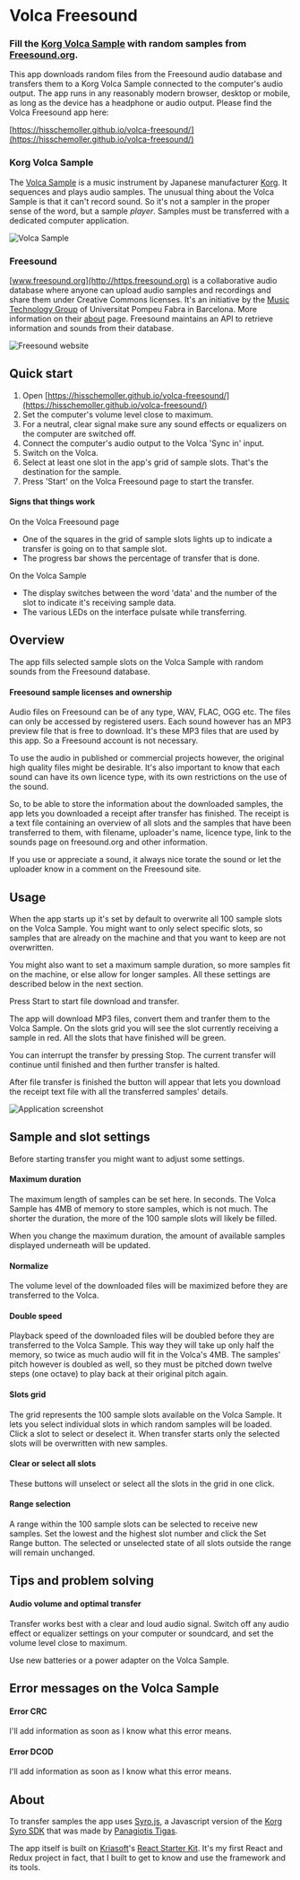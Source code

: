 # Volca Freesound

### Fill the [Korg Volca Sample](http://www.korg.com/us/products/dj/volca_sample/) with random samples from [Freesound.org](https://freesound.org/).

This app downloads random files from the Freesound audio database and transfers them to a Korg Volca Sample connected to the computer's audio output. The app runs in any reasonably modern browser, desktop or mobile, as long as the device has a headphone or audio output. Please find the Volca Freesound app here:

[https://hisschemoller.github.io/volca-freesound/](https://hisschemoller.github.io/volca-freesound/)

### Korg Volca Sample

The [Volca Sample](http://www.korg.com/us/products/dj/volca_sample/) is a music instrument by Japanese manufacturer [Korg](http://www.korg.com/us/). It sequences and plays audio samples. The unusual thing about the Volca Sample is that it can't record sound. So it's not a sampler in the proper sense of the word, but a sample _player_. Samples must be transferred with a dedicated computer application.

![Volca Sample](public/img/volca_sample.png?raw=true 'Volca Sample')

### Freesound

[www.freesound.org](http://https.freesound.org) is a collaborative audio database where anyone can upload audio samples and recordings and share them under Creative Commons licenses. It's an initiative by the [Music Technology Group](https://www.upf.edu/web/mtg) of Universitat Pompeu Fabra in Barcelona. More information on their [about](https://freesound.org/help/about/) page. Freesound maintains an API to retrieve information and sounds from their database.

![Freesound website](public/img/freesound_screen.png?raw=true 'Freesound website')

## Quick start

1.  Open [https://hisschemoller.github.io/volca-freesound/](https://hisschemoller.github.io/volca-freesound/)
2.  Set the computer's volume level close to maximum.
3.  For a neutral, clear signal make sure any sound effects or equalizers on the computer are switched off.
4.  Connect the computer's audio output to the Volca 'Sync in' input.
5.  Switch on the Volca.
6.  Select at least one slot in the app's grid of sample slots. That's the destination for the sample.
7.  Press 'Start' on the Volca Freesound page to start the transfer.

#### Signs that things work

On the Volca Freesound page

* One of the squares in the grid of sample slots lights up to indicate a transfer is going on to that sample slot.
* The progress bar shows the percentage of transfer that is done.

On the Volca Sample

* The display switches between the word 'data' and the number of the slot to indicate it's receiving sample data.
* The various LEDs on the interface pulsate while transferring.

## Overview

The app fills selected sample slots on the Volca Sample with random sounds from the Freesound database.

#### Freesound sample licenses and ownership

Audio files on Freesound can be of any type, WAV, FLAC, OGG etc. The files can only be accessed by registered users. Each sound however has an MP3 preview file that is free to download. It's these MP3 files that are used by this app. So a Freesound account is not necessary.

To use the audio in published or commercial projects however, the original high quality files might be desirable. It's also important to know that each sound can have its own licence type, with its own restrictions on the use of the sound.

So, to be able to store the information about the downloaded samples, the app lets you downloaded a receipt after transfer has finished. The receipt is a text file containing an overview of all slots and the samples that have been transferred to them, with filename, uploader's name, licence type, link to the sounds page on freesound.org and other information.

If you use or appreciate a sound, it always nice torate the sound or let the uploader know in a comment on the Freesound site.

## Usage

When the app starts up it's set by default to overwrite all 100 sample slots on the Volca Sample. You might want to only select specific slots, so samples that are already on the machine and that you want to keep are not overwritten.

You might also want to set a maximum sample duration, so more samples fit on the machine, or else allow for longer samples. All these settings are described below in the next section.

Press Start to start file download and transfer.

The app will download MP3 files, convert them and tranfer them to the Volca Sample. On the slots grid you will see the slot currently receiving a sample in red. All the slots that have finished will be green.

You can interrupt the transfer by pressing Stop. The current transfer will continue until finished and then further transfer is halted.

After file transfer is finished the button will appear that lets you download the receipt text file with all the transferred samples' details.

![Application screenshot](public/img/app_screen.png?raw=true 'Application screenshot')

## Sample and slot settings

Before starting transfer you might want to adjust some settings.

#### Maximum duration

The maximum length of samples can be set here. In seconds. The Volca Sample has 4MB of memory to store samples, which is not much. The shorter the duration, the more of the 100 sample slots will likely be filled.

When you change the maximum duration, the amount of available samples displayed underneath will be updated.

#### Normalize

The volume level of the downloaded files will be maximized before they are transferred to the Volca.

#### Double speed

Playback speed of the downloaded files will be doubled before they are transferred to the Volca Sample. This way they will take up only half the memory, so twice as much audio will fit in the Volca's 4MB. The samples' pitch however is doubled as well, so they must be pitched down twelve steps (one octave) to play back at their original pitch again.

#### Slots grid

The grid represents the 100 sample slots available on the Volca Sample. It lets you select individual slots in which random samples will be loaded. Click a slot to select or deselect it. When transfer starts only the selected slots will be overwritten with new samples.

#### Clear or select all slots

These buttons will unselect or select all the slots in the grid in one click.

#### Range selection

A range within the 100 sample slots can be selected to receive new samples. Set the lowest and the highest slot number and click the Set Range button. The selected or unselected state of all slots outside the range will remain unchanged.

## Tips and problem solving

#### Audio volume and optimal transfer

Transfer works best with a clear and loud audio signal. Switch off any audio effect or equalizer settings on your computer or soundcard, and set the volume level close to maximum.

Use new batteries or a power adapter on the Volca Sample.

## Error messages on the Volca Sample

#### Error CRC

I'll add information as soon as I know what this error means.

#### Error DCOD

I'll add information as soon as I know what this error means.

## About

To transfer samples the app uses [Syro.js](https://github.com/ptigas/syro.js), a Javascript version of the [Korg Syro SDK](http://korginc.github.io/volcasample/) that was made by [Panagiotis Tigas](http://ptigas.com/).

The app itself is built on [Kriasoft](https://www.kriasoft.com/)'s [React Starter Kit](https://github.com/kriasoft/react-starter-kit). It's my first React and Redux project in fact, that I built to get to know and use the framework and its tools.
